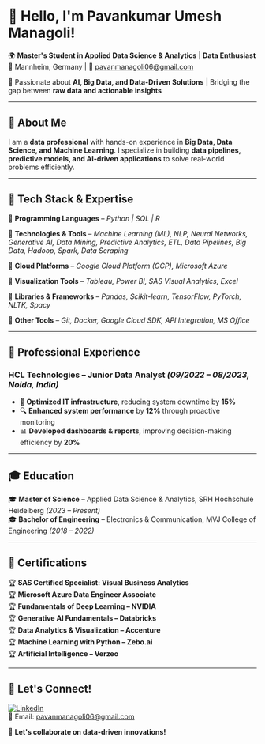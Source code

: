 # 👋 Hello, I'm Pavankumar Umesh Managoli!  

🌍 **Master's Student in Applied Data Science & Analytics** | **Data Enthusiast**  
📍 Mannheim, Germany | 📧 [pavanmanagoli06@gmail.com](mailto:pavanmanagoli06@gmail.com)  

🚀 Passionate about **AI, Big Data, and Data-Driven Solutions** | Bridging the gap between **raw data and actionable insights**  

---

## 🔹 About Me
I am a **data professional** with hands-on experience in **Big Data, Data Science, and Machine Learning**. I specialize in building **data pipelines, predictive models, and AI-driven applications** to solve real-world problems efficiently.  

---

## 🔧 Tech Stack & Expertise  
📌 **Programming Languages** – *Python | SQL | R*  

📌 **Technologies & Tools** – *Machine Learning (ML), NLP, Neural Networks, Generative AI, Data Mining, Predictive Analytics, ETL, Data Pipelines, Big Data, Hadoop, Spark, Data Scraping*  

📌 **Cloud Platforms** – *Google Cloud Platform (GCP), Microsoft Azure*  

📌 **Visualization Tools** – *Tableau, Power BI, SAS Visual Analytics, Excel*  

📌 **Libraries & Frameworks** – *Pandas, Scikit-learn, TensorFlow, PyTorch, NLTK, Spacy*  

📌 **Other Tools** – *Git, Docker, Google Cloud SDK, API Integration, MS Office*  


---

## 💼 Professional Experience  
### **HCL Technologies – Junior Data Analyst** *(09/2022 – 08/2023, Noida, India)*  
- 🚀 **Optimized IT infrastructure**, reducing system downtime by **15%**  
- 🔍 **Enhanced system performance** by **12%** through proactive monitoring  
- 📊 **Developed dashboards & reports**, improving decision-making efficiency by **20%**  

---

## 🎓 Education  
🎓 **Master of Science** – Applied Data Science & Analytics, SRH Hochschule Heidelberg *(2023 – Present)*  
🎓 **Bachelor of Engineering** – Electronics & Communication, MVJ College of Engineering *(2018 – 2022)*  

---

## 📜 Certifications  
🏆 **SAS Certified Specialist: Visual Business Analytics**  
🏆 **Microsoft Azure Data Engineer Associate**  
🏆 **Fundamentals of Deep Learning – NVIDIA**  
🏆 **Generative AI Fundamentals – Databricks**  
🏆 **Data Analytics & Visualization – Accenture**  
🏆 **Machine Learning with Python – Zebo.ai**  
🏆 **Artificial Intelligence – Verzeo** 

---

## 📢 Let's Connect!  
[![LinkedIn](https://img.shields.io/badge/-LinkedIn-blue?style=flat&logo=linkedin)](https://www.linkedin.com/in/pavan-u-managoli)  
📧 Email: [pavanmanagoli06@gmail.com](mailto:pavanmanagoli06@gmail.com)  

🚀 **Let's collaborate on data-driven innovations!**  
